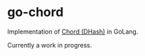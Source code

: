 # go-chord
Implementation of [Chord (DHash)](https://pdos.csail.mit.edu/papers/chord:sigcomm01/chord_sigcomm.pdf) in GoLang.

Currently a work in progress. 
